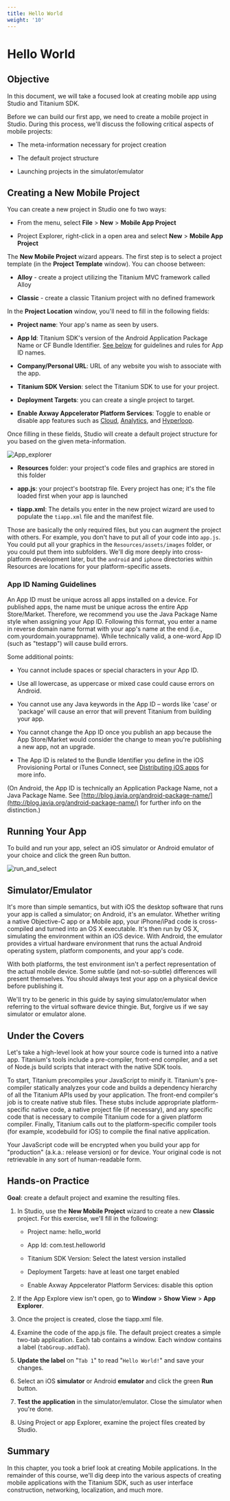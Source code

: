 ```yaml
---
title: Hello World
weight: '10'
---
```


# Hello World

## Objective

In this document, we will take a focused look at creating mobile app using Studio and Titanium SDK.

Before we can build our first app, we need to create a mobile project in Studio. During this process, we'll discuss the following critical aspects of mobile projects:

* The meta-information necessary for project creation

* The default project structure

* Launching projects in the simulator/emulator

## Creating a New Mobile Project

You can create a new project in Studio one fo two ways:

* From the menu, select **File** \> **New** \> **Mobile App Project**

* Project Explorer, right-click in a open area and select **New** \> **Mobile App Project**

The **New Mobile Project** wizard appears. The first step is to select a project template (in the **Project Template** window). You can choose between:

* **Alloy** - create a project utilizing the Titanium MVC framework called Alloy

* **Classic** - create a classic Titanium project with no defined framework

In the **Project Location** window, you'll need to fill in the following fields:

* **Project name**: Your app's name as seen by users.

* **App Id**: Titanium SDK's version of the Android Application Package Name or CF Bundle Identifier. [See below](#app-id-naming-guidelines) for guidelines and rules for App ID names.

* **Company/Personal URL**: URL of any website you wish to associate with the app.

* **Titanium SDK Version**: select the Titanium SDK to use for your project.

* **Deployment Targets**: you can create a single project to target.

* **Enable Axway Appcelerator Platform Services**: Toggle to enable or disable app features such as [Cloud](/guide/AMPLIFY_Appcelerator_Services/), [Analytics](/guide/AMPLIFY_Appcelerator_Services/AMPLIFY_Appcelerator_Services_Guide/Appcelerator_Analytics/), and [Hyperloop](/guide/Titanium_SDK/Titanium_SDK_Guide/Hyperloop/).

Once filling in these fields, Studio will create a default project structure for you based on the given meta-information.

![App_explorer](./App_explorer.png)

* **Resources** folder: your project's code files and graphics are stored in this folder

* **app.js**: your project's bootstrap file. Every project has one; it's the file loaded first when your app is launched

* **tiapp.xml**: The details you enter in the new project wizard are used to populate the `tiapp.xml` file and the manifest file.

Those are basically the only required files, but you can augment the project with others. For example, you don't have to put all of your code into `app.js`. You could put all your graphics in the `Resources/assets/images` folder, or you could put them into subfolders. We'll dig more deeply into cross-platform development later, but the `android` and `iphone` directories within Resources are locations for your platform-specific assets.

### App ID Naming Guidelines

An App ID must be unique across all apps installed on a device. For published apps, the name must be unique across the entire App Store/Market. Therefore, we recommend you use the Java Package Name style when assigning your App ID. Following this format, you enter a name in reverse domain name format with your app's name at the end (i.e., com.yourdomain.yourappname). While technically valid, a one-word App ID (such as "testapp") will cause build errors.

Some additional points:

* You cannot include spaces or special characters in your App ID.

* Use all lowercase, as uppercase or mixed case could cause errors on Android.

* You cannot use any Java keywords in the App ID – words like 'case' or 'package' will cause an error that will prevent Titanium from building your app.

* You cannot change the App ID once you publish an app because the App Store/Market would consider the change to mean you're publishing a new app, not an upgrade.

* The App ID is related to the Bundle Identifier you define in the iOS Provisioning Portal or iTunes Connect, see [Distributing iOS apps](/guide/Titanium_SDK/Titanium_SDK_Guide/Preparing_for_Distribution/Distributing_iOS_apps/) for more info.

(On Android, the App ID is technically an Application Package Name, not a Java Package Name. See [http://blog.javia.org/android-package-name/](http://blog.javia.org/android-package-name/) for further info on the distinction.)

## Running Your App

To build and run your app, select an iOS simulator or Android emulator of your choice and click the green Run button.

![run_and_select](./run_and_select.png)

## Simulator/Emulator

It's more than simple semantics, but with iOS the desktop software that runs your app is called a simulator; on Android, it's an emulator. Whether writing a native Objective-C app or a Mobile app, your iPhone/iPad code is cross-compiled and turned into an OS X executable. It's then run by OS X, simulating the environment within an iOS device. With Android, the emulator provides a virtual hardware environment that runs the actual Android operating system, platform components, and your app's code.

With both platforms, the test environment isn't a perfect representation of the actual mobile device. Some subtle (and not-so-subtle) differences will present themselves. You should always test your app on a physical device before publishing it.

We'll try to be generic in this guide by saying simulator/emulator when referring to the virtual software device thingie. But, forgive us if we say simulator or emulator alone.

## Under the Covers

Let's take a high-level look at how your source code is turned into a native app. Titanium's tools include a pre-compiler, front-end compiler, and a set of Node.js build scripts that interact with the native SDK tools.

To start, Titanium precompiles your JavaScript to minify it. Titanium's pre-compiler statically analyzes your code and builds a dependency hierarchy of all the Titanium APIs used by your application. The front-end compiler's job is to create native stub files. These stubs include appropriate platform-specific native code, a native project file (if necessary), and any specific code that is necessary to compile Titanium code for a given platform compiler. Finally, Titanium calls out to the platform-specific compiler tools (for example, xcodebuild for iOS) to compile the final native application.

Your JavaScript code will be encrypted when you build your app for "production" (a.k.a.: release version) or for device. Your original code is not retrievable in any sort of human-readable form.

## Hands-on Practice

**Goal**: create a default project and examine the resulting files.

1. In Studio, use the **New Mobile Project** wizard to create a new **Classic** project. For this exercise, we'll fill in the following:

    * Project name: hello\_world

    * App Id: com.test.helloworld

    * Titanium SDK Version: Select the latest version installed

    * Deployment Targets: have at least one target enabled

    * Enable Axway Appcelerator Platform Services: disable this option

2. If the App Explore view isn't open, go to **Window** > **Show View** > **App Explorer**.

3. Once the project is created, close the tiapp.xml file.

4. Examine the code of the app.js file. The default project creates a simple two-tab application. Each tab contains a window. Each window contains a label (`tabGroup.addTab`).

5. **Update the label** on "`Tab 1`" to read "`Hello World!`" and save your changes.

6. Select an iOS **simulator** or Android **emulator** and click the green **Run** button.

7. **Test the application** in the simulator/emulator. Close the simulator when you're done.

8. Using Project or app Explorer, examine the project files created by Studio.

## Summary

In this chapter, you took a brief look at creating Mobile applications. In the remainder of this course, we'll dig deep into the various aspects of creating mobile applications with the Titanium SDK, such as user interface construction, networking, localization, and much more.
